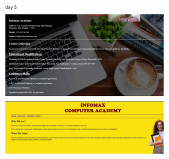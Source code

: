 day 5 

![alt text](<WhatsApp Image 2025-05-27 at 18.46.57_ae265866.jpg>)

![alt text](<WhatsApp Image 2025-05-27 at 18.46.59_11e06191.jpg>)